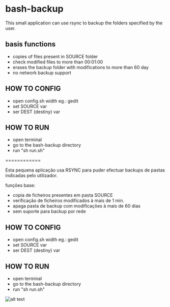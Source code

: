 bash-backup
===========

This small application can use rsync to backup the folders specified by the user.

## basis functions
* copies of files present in SOURCE folder
* check modified files to more than 00:01:00
* erases the backup folder with modifications to more than 60 day
* no network backup support

## HOW TO CONFIG
* open config.sh width eg.: gedit
* set SOURCE var
* ser DEST (destiny) var

## HOW TO RUN
* open terminal
* go to the bash-backup directory
* run "sh run.sh"

============

Esta pequena aplicação usa RSYNC para puder efectuar backups de pastas indicadas pelo utilizador.

funções base:
* copia de ficheiros presentes em pasta SOURCE
* verificação de ficheiros modificados à mais de 1 min.
* apaga pasta de backup com modificações à mais de 60 dias
* sem suporte para backup por rede

## HOW TO CONFIG
* open config.sh width eg.: gedit
* set SOURCE var
* ser DEST (destiny) var

## HOW TO RUN
* open terminal
* go to the bash-backup directory
* run "sh run.sh"

![alt text](https://github.com/NexuS-Pt/bash-backup/blob/master/System_monitor_Activity.png?raw=true  "image of system monitor from linux mint kde")
